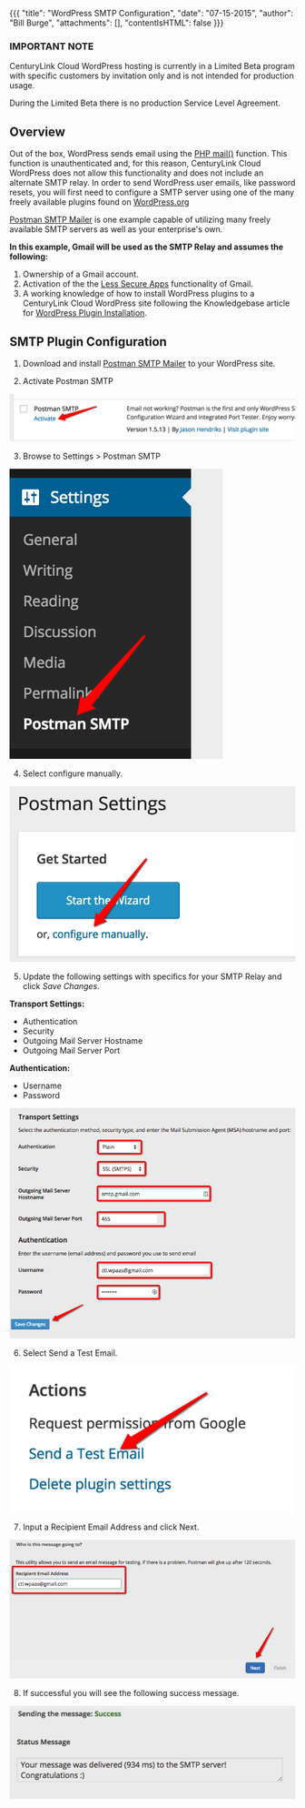 {{{
  "title": "WordPress SMTP Configuration",
  "date": "07-15-2015",
  "author": "Bill Burge",
  "attachments": [],
  "contentIsHTML": false
}}}
### IMPORTANT NOTE

CenturyLink Cloud WordPress hosting is currently in a Limited Beta program with specific customers by invitation only and is not intended for production usage.

During the Limited Beta there is no production Service Level Agreement.

## Overview

Out of the box, WordPress sends email using the [PHP mail()](http://php.net/manual/en/function.mail.php "PHP mail ()") function. This function is unauthenticated and, for this reason, CenturyLink Cloud WordPress does not allow this functionality and does not include an alternate SMTP relay.  In order to send WordPress user emails, like password resets, you will first need to configure a SMTP server using one of the many freely available plugins found on [WordPress.org](https://wordpress.org/plugins/ "WordPress.org")

[Postman SMTP Mailer](https://wordpress.org/plugins/postman-smtp/ "Postman SMTP Mailer") is one example capable of utilizing many freely available SMTP servers as well as your enterprise's own.

**In this example, Gmail will be used as the SMTP Relay and assumes the following:**

1. Ownership of a Gmail account.
2. Activation of the the [Less Secure Apps](https://www.google.com/settings/security/lesssecureapps "Gmail Less Secure Apps") functionality of Gmail.
3. A working knowledge of how to install WordPress plugins to a CenturyLink Cloud WordPress site following the Knowledgebase article for [WordPress Plugin Installation](wordpress-plugin-installation.md).

## SMTP Plugin Configuration

1. Download and install [Postman SMTP Mailer](https://wordpress.org/plugins/postman-smtp/ "Postman SMTP Mailer") to your WordPress site.

2. Activate Postman SMTP

  ![](../images/wp_postman_smtp/wp_postman_smtp01.png "wp_postman_smtp01.png")

3. Browse to Settings > Postman SMTP

  ![](../images/wp_postman_smtp/wp_postman_smtp02.png "wp_postman_smtp02.png")

4. Select configure manually.

  ![](../images/wp_postman_smtp/wp_postman_smtp03.png "wp_postman_smtp03.png")

5. Update the following settings with specifics for your SMTP Relay and click _Save Changes_.

  **Transport Settings:**

  * Authentication
  * Security
  * Outgoing Mail Server Hostname
  * Outgoing Mail Server Port

  **Authentication:**

  * Username
  * Password

  ![](../images/wp_postman_smtp/wp_postman_smtp04.png "wp_postman_smtp04.png")

6. Select Send a Test Email.

  ![](../images/wp_postman_smtp/wp_postman_smtp05.png "wp_postman_smtp05.png")

7. Input a Recipient Email Address and click Next.

  ![](../images/wp_postman_smtp/wp_postman_smtp06.png "wp_postman_smtp06.png")

8. If successful you will see the following success message.

  ![](../images/wp_postman_smtp/wp_postman_smtp07.png "wp_postman_smtp07.png")



